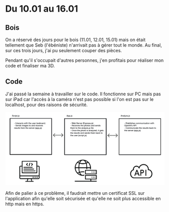 # Du 10.01 au 16.01

## Bois

On a réservé des jours pour le bois (11.01, 12.01, 15.01) mais on était tellement que Seb (l'ébéniste) n'arrivait pas à gérer tout le monde. Au final, sur ces trois jours, j'ai pu seulement couper des pièces. 

Pendant qu'il s'occupait d'autres personnes, j'en profitais pour réaliser mon code et finaliser ma 3D. 

## Code

J'ai passé la semaine à travailler sur le code. Il fonctionne sur PC mais pas sur iPad car l'accès à la caméra n'est pas possible si l'on est pas sur le localhost, pour des raisons de sécurité. 

![technical-shema](images\technical-shema.png)

Afin de palier à ce problème, il faudrait mettre un certificat SSL sur l'application afin qu'elle soit sécurisée et qu'elle ne soit plus accessible en http mais en https. 



